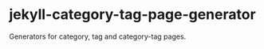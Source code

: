 jekyll-category-tag-page-generator
==================================

Generators for category, tag and category-tag pages.
